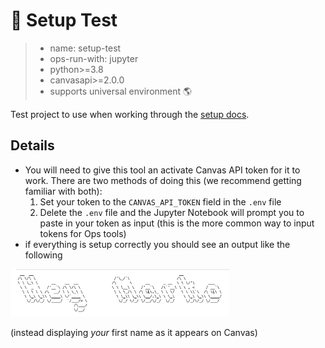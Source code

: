 # 🧪 Setup Test

> - name: setup-test
> - ops-run-with: jupyter
> - python>=3.8
> - canvasapi>=2.0.0
> - supports universal environment 🌎

Test project to use when working through the [setup docs](https://github.com/saud-learning-services/instructions-and-other-templates).

## Details

- You will need to give this tool an activate Canvas API token for it to work. There are two methods of doing this (we recommend getting familiar with both):
  1. Set your token to the `CANVAS_API_TOKEN` field in the `.env` file
  2. Delete the `.env` file and the Jupyter Notebook will prompt you to paste in your token as input (this is the more common way to input tokens for Ops tools)
- if everything is setup correctly you should see an output like the following

<div>
    <img src="images/test-output.png" alt="Logo" width="350">
</div>

(instead displaying _your_ first name as it appears on Canvas)
